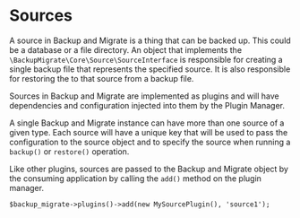 # Sources

A source in Backup and Migrate is a thing that can be backed up. This could be a database or a file directory. An object that implements the `\BackupMigrate\Core\Source\SourceInterface` is responsible for creating a single backup file that represents the specified source. It is also responsible for restoring the to that source from a backup file.

Sources in Backup and Migrate are implemented as plugins and will have dependencies and configuration injected into them by the Plugin Manager.

A single Backup and Migrate instance can have more than one source of a given type. Each source will have a unique key that will be used to pass the configuration to the source object and to specify the source when running a `backup()` or `restore()` operation.

Like other plugins, sources are passed to the Backup and Migrate object by the consuming application by calling the `add()` method on the plugin manager.

	$backup_migrate->plugins()->add(new MySourcePlugin(), 'source1');